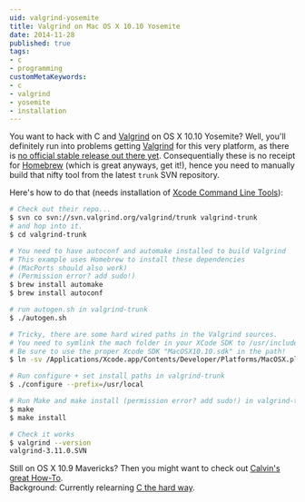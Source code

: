 ```yaml
---
uid: valgrind-yosemite
title: Valgrind on Mac OS X 10.10 Yosemite
date: 2014-11-28
published: true
tags:
- c
- programming
customMetaKeywords:
- c
- valgrind
- yosemite
- installation
---
```


You want to hack with C and [Valgrind](http://valgrind.org/) on OS X 10.10 Yosemite? Well, you'll definitely run into problems getting [Valgrind](http://valgrind.org/) for this very platform, as there is [no official stable release out there yet](http://sourceforge.net/p/valgrind/mailman/message/33047840/). Consequentially these is no receipt for [Homebrew](http://brew.sh/) (which is great anyways, get it!), hence you need to manually build that nifty tool  from the latest `trunk` SVN repository.

Here's how to do that (needs installation of [Xcode Command Line Tools](http://railsapps.github.io/xcode-command-line-tools.html)):

``` bash
# Check out their repo...
$ svn co svn://svn.valgrind.org/valgrind/trunk valgrind-trunk
# and hop into it.
$ cd valgrind-trunk

# You need to have autoconf and automake installed to build Valgrind
# This example uses Homebrew to install these dependencies
# (MacPorts should also work)
# (Permission error? add sudo!)
$ brew install automake
$ brew install autoconf

# run autogen.sh in valgrind-trunk
$ ./autogen.sh

# Tricky, there are some hard wired paths in the Valgrind sources.
# You need to symlink the mach folder in your XCode SDK to /usr/include/mach
# Be sure to use the proper Xcode SDK "MacOSX10.10.sdk" in the path!
$ ln -sv /Applications/Xcode.app/Contents/Developer/Platforms/MacOSX.platform/Developer/SDKs/MacOSX10.10.sdk/usr/include/mach /usr/include/mach

# Run configure + set install paths in valgrind-trunk
$ ./configure --prefix=/usr/local

# Run Make and make install (permission error? add sudo!) in valgrind-trunk
$ make
$ make install

# Check it works
$ valgrind --version
valgrind-3.11.0.SVN

```

Still on OS X 10.9 Mavericks? Then you might want to check out [Calvin's great How-To](http://calvinx.com/2014/05/04/valgrind-on-mac-os-x-10-9-mavericks/).  
Background: Currently relearning [C the hard way](http://c.learncodethehardway.org/book/).